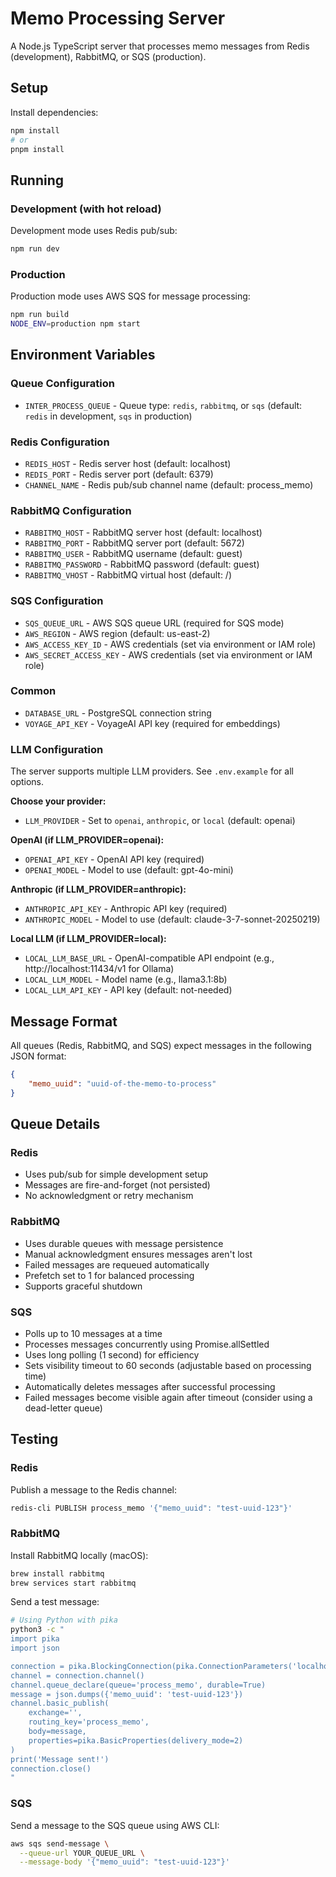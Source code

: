 # Memo Processing Server

A Node.js TypeScript server that processes memo messages from Redis (development), RabbitMQ, or SQS (production).

## Setup

Install dependencies:

```bash
npm install
# or
pnpm install
```

## Running

### Development (with hot reload)

Development mode uses Redis pub/sub:

```bash
npm run dev
```

### Production

Production mode uses AWS SQS for message processing:

```bash
npm run build
NODE_ENV=production npm start
```

## Environment Variables

### Queue Configuration

- `INTER_PROCESS_QUEUE` - Queue type: `redis`, `rabbitmq`, or `sqs` (default: `redis` in development, `sqs` in production)

### Redis Configuration

- `REDIS_HOST` - Redis server host (default: localhost)
- `REDIS_PORT` - Redis server port (default: 6379)
- `CHANNEL_NAME` - Redis pub/sub channel name (default: process_memo)

### RabbitMQ Configuration

- `RABBITMQ_HOST` - RabbitMQ server host (default: localhost)
- `RABBITMQ_PORT` - RabbitMQ server port (default: 5672)
- `RABBITMQ_USER` - RabbitMQ username (default: guest)
- `RABBITMQ_PASSWORD` - RabbitMQ password (default: guest)
- `RABBITMQ_VHOST` - RabbitMQ virtual host (default: /)

### SQS Configuration

- `SQS_QUEUE_URL` - AWS SQS queue URL (required for SQS mode)
- `AWS_REGION` - AWS region (default: us-east-2)
- `AWS_ACCESS_KEY_ID` - AWS credentials (set via environment or IAM role)
- `AWS_SECRET_ACCESS_KEY` - AWS credentials (set via environment or IAM role)

### Common

- `DATABASE_URL` - PostgreSQL connection string
- `VOYAGE_API_KEY` - VoyageAI API key (required for embeddings)

### LLM Configuration

The server supports multiple LLM providers. See `.env.example` for all options.

**Choose your provider:**

- `LLM_PROVIDER` - Set to `openai`, `anthropic`, or `local` (default: openai)

**OpenAI (if LLM_PROVIDER=openai):**

- `OPENAI_API_KEY` - OpenAI API key (required)
- `OPENAI_MODEL` - Model to use (default: gpt-4o-mini)

**Anthropic (if LLM_PROVIDER=anthropic):**

- `ANTHROPIC_API_KEY` - Anthropic API key (required)
- `ANTHROPIC_MODEL` - Model to use (default: claude-3-7-sonnet-20250219)

**Local LLM (if LLM_PROVIDER=local):**

- `LOCAL_LLM_BASE_URL` - OpenAI-compatible API endpoint (e.g., http://localhost:11434/v1 for Ollama)
- `LOCAL_LLM_MODEL` - Model name (e.g., llama3.1:8b)
- `LOCAL_LLM_API_KEY` - API key (default: not-needed)

## Message Format

All queues (Redis, RabbitMQ, and SQS) expect messages in the following JSON format:

```json
{
    "memo_uuid": "uuid-of-the-memo-to-process"
}
```

## Queue Details

### Redis

- Uses pub/sub for simple development setup
- Messages are fire-and-forget (not persisted)
- No acknowledgment or retry mechanism

### RabbitMQ

- Uses durable queues with message persistence
- Manual acknowledgment ensures messages aren't lost
- Failed messages are requeued automatically
- Prefetch set to 1 for balanced processing
- Supports graceful shutdown

### SQS

- Polls up to 10 messages at a time
- Processes messages concurrently using Promise.allSettled
- Uses long polling (1 second) for efficiency
- Sets visibility timeout to 60 seconds (adjustable based on processing time)
- Automatically deletes messages after successful processing
- Failed messages become visible again after timeout (consider using a dead-letter queue)

## Testing

### Redis

Publish a message to the Redis channel:

```bash
redis-cli PUBLISH process_memo '{"memo_uuid": "test-uuid-123"}'
```

### RabbitMQ

Install RabbitMQ locally (macOS):

```bash
brew install rabbitmq
brew services start rabbitmq
```

Send a test message:

```bash
# Using Python with pika
python3 -c "
import pika
import json

connection = pika.BlockingConnection(pika.ConnectionParameters('localhost'))
channel = connection.channel()
channel.queue_declare(queue='process_memo', durable=True)
message = json.dumps({'memo_uuid': 'test-uuid-123'})
channel.basic_publish(
    exchange='',
    routing_key='process_memo',
    body=message,
    properties=pika.BasicProperties(delivery_mode=2)
)
print('Message sent!')
connection.close()
"
```

### SQS

Send a message to the SQS queue using AWS CLI:

```bash
aws sqs send-message \
  --queue-url YOUR_QUEUE_URL \
  --message-body '{"memo_uuid": "test-uuid-123"}'
```
